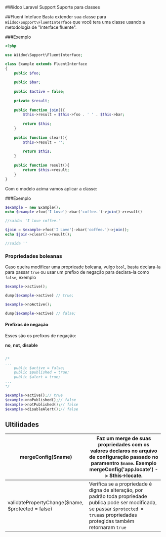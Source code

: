 #Wiidoo Laravel Support
Suporte para classes


##Fluent Inteface
Basta extender sua classe para `Wiidoo\Support\FluentInterface` que você tera uma classe usando a metodologia de "Interface fluente".
    
###Exemplo
```php
<?php 

use Wiidoo\Support\FluentInterface;

class Example extends FluentInterface
{
    public $foo;
    
    public $bar;
    
    public $active = false;
    
    private $result;
    
    public function join(){
        $this->result = $this->foo . ' ' . $this->bar;
        
        return $this;
    }
    
    public function clear(){
        $this->result = '';
                
        return $this;
    }
    
    public function result(){
        return $this->result;
    }
}
```

Com o modelo acima vamos aplicar a classe:

###Exemplo
```php
$example = new Example();
echo $example->foo('I Love')->bar('coffee.')->join()->result()

//saida: 'I love coffee.'

$join = $example->foo('I Love')->bar('coffee.')->join();
echo $join->clear()->result();

//saída ''
```

### Propriedades boleanas

Caso queira modificar uma proprieade boleana, vulgo `bool`, basta declara-la para passar `true` ou usar um prefixo de negação para declara-la como `false`, exemplo
```php
$example->active();

dump($example->active) // true;

$example->noActive();

dump($example->active) // false;
```

#### Prefixos de negação
Esses são os prefixos de negação:

**no**, **not**, **disable**

```php

/*
...
    public $active = false;
    public $published = true;
    public $alert = true;
...
*/

$example->active();// true
$example->noPublished();// false
$example->notPublished();// false
$example->disableAlert();// false
```

## Ultilidades

| mergeConfig($name)                                | Faz um merge de suas propriedades com os valores declaros no arquivo de configuração passado no paramentro `$name`. Exemplo mergeConfig('app.locate') -> $this->locate.                   |
|---------------------------------------------------|-------------------------------------------------------------------------------------------------------------------------------------------------------------------------------------------|
| validatePropertyChange($name, $protected = false) | Verifica se a propriedade é digna de alteração, por padrão toda propriedade publica pode ser modificada, se passar `$protected = true`as propriedades protegidas também retornaram `true` |